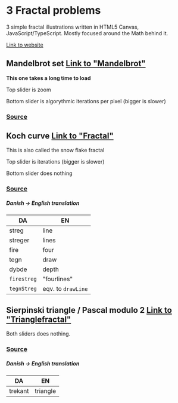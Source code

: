 
# 3 Fractal problems

3 simple fractal illustrations written in HTML5 Canvas, JavaScript/TypeScript. Mostly focused around the Math behind it.

[Link to website](https://simonfrom.netlify.app/)

## Mandelbrot set [Link to "Mandelbrot"](https://simonfrom.netlify.app/mandelbrot.html)

**This one takes a long time to load**

Top slider is zoom

Bottom slider is algorythmic iterations per pixel (bigger is slower)

### [Source](/src/mandelbrot.ts)

## Koch curve [Link to "Fractal"](https://simonfrom.netlify.app/fractal.html)

This is also called the snow flake fractal

Top slider is iterations (bigger is slower)

Bottom slider does nothing

### [Source](/src/firestreg.ts)

##### Danish → English translation

| DA | EN |
|-------|------|
| streg | line |
| streger | lines |
| fire | four  |
| tegn | draw |
| dybde | depth |
| `firestreg` | "fourlines" |
| `tegnStreg` | eqv. to `drawLine` |

## Sierpinski triangle / Pascal modulo 2 [Link to "Trianglefractal"](https://simonfrom.netlify.app/trianglefractal)

Both sliders does nothing.

### [Source](/src/trekant.ts)

##### Danish → English translation

| DA | EN |
|-------|------|
| trekant | triangle |
